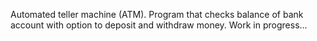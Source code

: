 Automated teller machine (ATM). Program that checks balance of bank account with option to deposit and withdraw money. Work in progress...